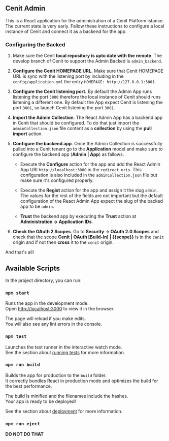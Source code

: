 
## Cenit Admin

This is a React application for the administration of a Cenit Platform istance. The current state is very early.
Fallow these instructions to configure a local instance of Cenit and connect it as a backend for the app.

### Configuring the Backed

1. Make sure the Cenit **local repository is upto date with the remote**. The develop branch of Cenit
to support the Admin Backed is `admin_backend`.

2. **Configure the Cenit HOMEPAGE URL.** Make sure that Cenit HOMEPAGE URL is sync with the listening port by including
   in the `config/application.yml` the entry `HOMEPAGE: http://127.0.0.1:3001`.

3. **Configure the Cenit listening port.** By default the Admin App runs listening the port `3000` therefore the local instance of Cenit should runs listening a different one.
   By default the App expect Cenit is listening the port `3001`, so launch Cenit listening the port `3001`.

4. **Import the Admin Collection**. The React Admin App has a backend app in Cenit that should be configured. To do that just import
the `adminCollection.json` file content as a **collection** by using the **pull import** action.

5. **Configure the backend app**. Once the Admin Collection is successfully pulled into a Cenit tenant go to the **Application** model
and make sure to configure the backend app (**Admin | App**) as fallows.

    - Execute the **Configure** action for the app and add the React Admin App URI `http://localhost:3000` in the `redirect_uris`.
    This configuration is also included in the `adminCollection.json` file but make sure it's configured properly.
    
    - Execute the **Regist** action for the app and assign it the slug `admin`. The values for the rest of the fields are not important
    but the default configuration of the React Admin App expect the slug of the backed app to be `admin`.
    
    - **Trust** the backend app by executing the **Trust** action at **Administration -> Application IDs**.
    
6. **Check the OAuth 2 Scopes**. Go to **Security -> OAuth 2.0 Scopes** and check that the scope **Cenit | OAuth [Build-In]	| {{scope}}**
is in the `cenit` origin and if not then **cross** it to the `cenit` origin.  

And that's all!

## Available Scripts

In the project directory, you can run:

### `npm start`

Runs the app in the development mode.<br>
Open [http://localhost:3000](http://localhost:3000) to view it in the browser.

The page will reload if you make edits.<br>
You will also see any lint errors in the console.

### `npm test`

Launches the test runner in the interactive watch mode.<br>
See the section about [running tests](https://facebook.github.io/create-react-app/docs/running-tests) for more information.

### `npm run build`

Builds the app for production to the `build` folder.<br>
It correctly bundles React in production mode and optimizes the build for the best performance.

The build is minified and the filenames include the hashes.<br>
Your app is ready to be deployed!

See the section about [deployment](https://facebook.github.io/create-react-app/docs/deployment) for more information.

### `npm run eject`

**DO NOT DO THAT**
